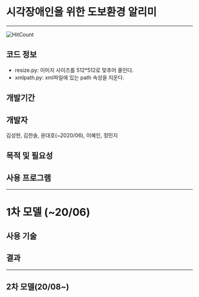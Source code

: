 # 시각장애인을 위한 도보환경 알리미
---
![HitCount](http://hits.dwyl.com/minji-o-j/system-for-visually-impaired.svg)

## 코드 정보
- resize.py: 이미지 사이즈를 512*512로 맞추어 줄인다.  
- xmlpath.py: xml파일에 있는 path 속성을 지운다.

## 개발기간

## 개발자
김성현, 김한솔, 윤대호(~2020/06), 이혜인, 정민지


## 목적 및 필요성

## 사용 프로그램

---
# 1차 모델 (~20/06)

## 사용 기술

## 결과
---
## 2차 모델(20/08~)
